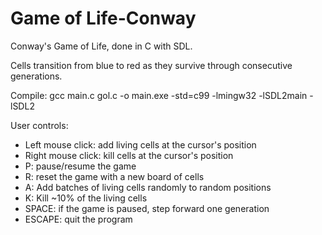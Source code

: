 # Game of Life-Conway

Conway's Game of Life, done in C with SDL.<br>

Cells transition from blue to red as they survive through consecutive generations.<br>

Compile: gcc main.c gol.c -o main.exe -std=c99 -lmingw32 -lSDL2main -lSDL2<br>

User controls:<br>
  * Left mouse click: add living cells at the cursor's position<br>
  * Right mouse click: kill cells at the cursor's position<br>
  * P: pause/resume the game<br>
  * R: reset the game with a new board of cells<br>
  * A: Add batches of living cells randomly to random positions<br>
  * K: Kill ~10% of the living cells<br>
  * SPACE: if the game is paused, step forward one generation<br>
  * ESCAPE: quit the program<br>
